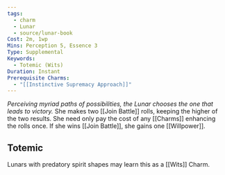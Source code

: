 ```yaml
---
tags:
  - charm
  - Lunar
  - source/lunar-book
Cost: 2m, 1wp
Mins: Perception 5, Essence 3
Type: Supplemental
Keywords:
  - Totemic (Wits)
Duration: Instant
Prerequisite Charms:
  - "[[Instinctive Supremacy Approach]]"
---
```

*Perceiving myriad paths of possibilities, the Lunar chooses the one that leads to victory.*
She makes two [[Join Battle]] rolls, keeping the higher of the two results. She need only pay the cost of any [[Charms]] enhancing the rolls once. If she wins [[Join Battle]], she gains one [[Willpower]]. 
## Totemic 

Lunars with predatory spirit shapes may learn this as a [[Wits]] Charm.